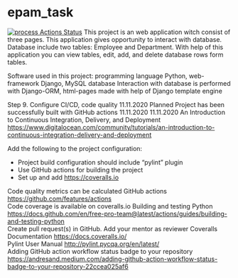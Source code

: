 # epam_task
[![process Actions Status](https://github.com/KernTHeAce/epam_task/workflows/workflowName/badge.svg)](https://github.com/KernTHeAce/epam_task/actions)
This project is an web application witch consist of three pages. This application gives opportunity to interact with database. Database include two tables: Employee and Department. With help of this application you can view tables, edit, add, and delete database rows form tables.

Software used in this project: programming language Python, web-framework Django, MySQL database
Interaction with database is performed with Django-ORM, html-pages made with help of Django template engine


Step 9. Configure CI/CD, code quality		11.11.2020		Planned	Project has been successfully built with GitHub actions					11.11.2020	11.11.2020			An Introduction to Continuous Integration, Delivery, and Deployment		https://www.digitalocean.com/community/tutorials/an-introduction-to-continuous-integration-delivery-and-deployment		<p>Add the following to the project configuration:</p><ul><li>Project build configuration should include “pylint” plugin</li><li>Use GitHub actions for building the project</li><li>Set up and add https://coveralls.io</li></ul>
					Code quality metrics can be calculated									GitHub actions		https://github.com/features/actions		
					Code coverage is available on coveralls.io									Building and testing Python		https://docs.github.com/en/free-pro-team@latest/actions/guides/building-and-testing-python		
					Create pull request(s) in GitHub. Add your mentor as reviewer									Coveralls Documentation		https://docs.coveralls.io/		
														Pylint User Manual		http://pylint.pycqa.org/en/latest/		
														Adding GitHub action workflow status badge to your repository		https://andresand.medium.com/adding-github-action-workflow-status-badge-to-your-repository-22ccea025af6		





